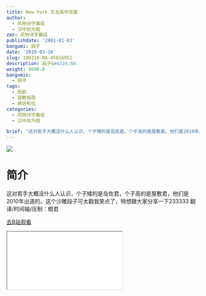 ```yaml
---
title: New York 天龙高中双雄
author:
  - 风物诗字幕组
  - 汉中则为橙
zmz: 风物诗字幕组
publishdate: '2001-01-03'
bangumi: 段子
date: '2019-03-10'
slug: 190310-NA-45816952
description: 段子&#8226;NA
weight: 9690.0
bangumis:
  - 段子
tags:
  - 短剧
  - 屋敷裕政
  - 嶋佐和也
categories:
  - 风物诗字幕组
  - 汉中则为橙

brief: "这对若手大概没什么人认识，个子矮的是岛佐君，个子高的是屋敷君，他们是2010年出道的。这个沙雕段子可太戳我笑点了，特想跟大家分享一下233333 翻译/时间轴/压制：橙君"
---
```

![](https://i.imgur.com/a4IKKAw.jpg)
# 简介  
这对若手大概没什么人认识，个子矮的是岛佐君，个子高的是屋敷君，他们是2010年出道的。这个沙雕段子可太戳我笑点了，特想跟大家分享一下233333
翻译/时间轴/压制：橙君  

[去B站观看](https://www.bilibili.com/video/av45816952/)
<div class ="resp-container"><iframe class="testiframe" src="//player.bilibili.com/player.html?aid=45816952"", scrolling="no", allowfullscreen="true" > </iframe></div> 
